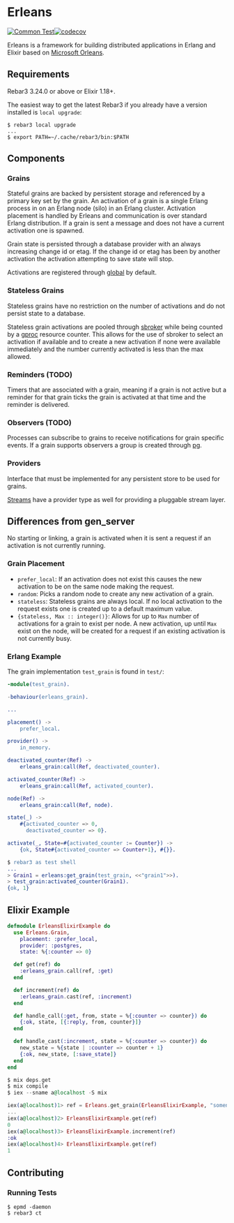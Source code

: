 Erleans
=====

[![Common Test](https://github.com/erleans/erleans/actions/workflows/ct.yml/badge.svg)](https://github.com/erleans/erleans/actions/workflows/ct.yml)[![codecov](https://codecov.io/gh/erleans/erleans/branch/main/graph/badge.svg)](https://codecov.io/gh/erleans/erleans)

Erleans is a framework for building distributed applications in Erlang and Elixir based on [Microsoft Orleans](https://dotnet.github.io/orleans/).

## Requirements

Rebar3 3.24.0 or above or Elixir 1.18+. 

The easiest way to get the latest Rebar3 if you already have a version installed
is `local upgrade`:

``` shell
$ rebar3 local upgrade
...
$ export PATH=~/.cache/rebar3/bin:$PATH
```

## Components

### Grains

Stateful grains are backed by persistent storage and referenced by a primary key set by the grain. An activation of a grain is a single Erlang process in on an Erlang node (silo) in an Erlang cluster. Activation placement is handled by Erleans and communication is over standard Erlang distribution. If a grain is sent a message and does not have a current activation one is spawned.

Grain state is persisted through a database provider with an always increasing change id or etag. If the change id or etag has been by another activation the activation attempting to save state will stop.

Activations are registered through
[global](https://www.erlang.org/doc/apps/kernel/global.html) by default.

### Stateless Grains

Stateless grains have no restriction on the number of activations and do not persist state to a database.

Stateless grain activations are pooled through [sbroker](https://github.com/fishcakez/sbroker/) while being counted by a [gproc](https://github.com/uwiger/gproc/) resource counter. This allows for the use of sbroker to select an activation if available and to create a new activation if none were available immediately and the number currently activated is less than the max allowed.

### Reminders (TODO)

Timers that are associated with a grain, meaning if a grain is not active but a reminder for that grain ticks the grain is activated at that time and the reminder is delivered.

### Observers (TODO)

Processes can subscribe to grains to receive notifications for grain specific
events. If a grain supports observers a group is created through
[pg](https://www.erlang.org/doc/apps/kernel/pg.html).

### Providers

Interface that must be implemented for any persistent store to be used for grains.

[Streams](https://github.com/erleans/erleans_streams) have a provider type as well for providing a pluggable stream layer.

## Differences from gen_server

No starting or linking, a grain is activated when it is sent a request if an activation is not currently running.

### Grain Placement

* `prefer_local`: If an activation does not exist this causes the new activation to be on the same node making the request.
* `random`: Picks a random node to create any new activation of a grain.
* `stateless`: Stateless grains are always local. If no local activation to the request exists one is created up to a default maximum value.
* `{stateless, Max :: integer()}`: Allows for up to `Max` number of activations for a grain to exist per node. A new activation, up until `Max` exist on the node, will be created for a request if an existing activation is not currently busy.

### Erlang Example

The grain implementation `test_grain` is found in `test/`:

```erlang
-module(test_grain).

-behaviour(erleans_grain).

...

placement() ->
    prefer_local.

provider() ->
    in_memory.

deactivated_counter(Ref) ->
    erleans_grain:call(Ref, deactivated_counter).

activated_counter(Ref) ->
    erleans_grain:call(Ref, activated_counter).

node(Ref) ->
    erleans_grain:call(Ref, node).

state(_) ->
    #{activated_counter => 0,
      deactivated_counter => 0}.

activate(_, State=#{activated_counter := Counter}) ->
    {ok, State#{activated_counter => Counter+1}, #{}}.
```

```erlang
$ rebar3 as test shell
...
> Grain1 = erleans:get_grain(test_grain, <<"grain1">>).
> test_grain:activated_counter(Grain1).
{ok, 1}
```

## Elixir Example

``` elixir
defmodule ErleansElixirExample do
  use Erleans.Grain,
    placement: :prefer_local,
    provider: :postgres,
    state: %{:counter => 0}

  def get(ref) do
    :erleans_grain.call(ref, :get)
  end

  def increment(ref) do
    :erleans_grain.cast(ref, :increment)
  end

  def handle_call(:get, from, state = %{:counter => counter}) do
    {:ok, state, [{:reply, from, counter}]}
  end

  def handle_cast(:increment, state = %{:counter => counter}) do
    new_state = %{state | :counter => counter + 1}
    {:ok, new_state, [:save_state]}
  end
end
```

``` elixir
$ mix deps.get
$ mix compile
$ iex --sname a@localhost -S mix

iex(a@localhost)1> ref = Erleans.get_grain(ErleansElixirExample, "somename")
...
iex(a@localhost)2> ErleansElixirExample.get(ref)
0
iex(a@localhost)3> ErleansElixirExample.increment(ref)
:ok
iex(a@localhost)4> ErleansElixirExample.get(ref)
1
```

## Contributing

### Running Tests

```
$ epmd -daemon
$ rebar3 ct
```

